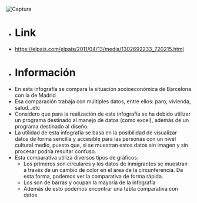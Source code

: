 ![Captura](https://user-images.githubusercontent.com/90564520/141127758-a9ffe62b-118b-4532-9ead-fde0bb1a3cb2.PNG)
- # Link
- https://elpais.com/elpais/2011/04/13/media/1302692233_720215.html
- # Información
- En esta infografía se compara la situación socioeconómica de Barcelona con la de Madrid
- Esa comparación trabaja con múltiples datos, entre ellos: paro, vivienda, salud...etc
- Considero que para la realización de esta infografía se ha debido utilizar un programa destinado al manejo de datos (como excel), además de un programa destinado al diseño.
- La utilidad de esta infografía se basa en la posibilidad de visualizar datos de forma sencilla y accesible para las personas con un nivel cultural medio, puesto que, si se muestran estos datos sin imagen y sin procesar podría resultar confuso.
- Esta comparativa utiliza diversos tipos de gráficos:
    - Los primeros son circulares y los datos de inmigrantes se muestran a través de un cambio de color en el área de la circunferencia. De esta forma, podemos ver la comparativa de forma rápida. 
    - Los son de barras y ocupan la mayoría de la infografía
    - Además de esto podemos encontrar una tabla comparativa con datos

